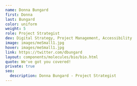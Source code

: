 ```yaml
---
name: Donna Bungard
first: Donna
last: Bungard
color: uniform
weight: 5
role: Project Strategist 
dev: Digital Strategy, Project Management, Accessibility 
image: images/meSmall1.jpg
hover: images/meSmall1.jpg
link: https://twitter.com/dbungard
layout: components/molecules/bio/bio.html
quote: We've got you covered!
private: true
seo:
  description: Donna Bungard - Project Strategist 
---
```

